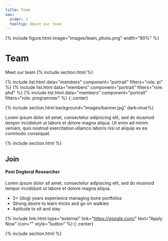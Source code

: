 ```yaml
---
title: Team
nav:
  order: 3
  tooltip: About our team
---
```



<!-- section dark -->
{% include figure.html image="images/team_photo.png" width="80%" %}


# <i class="fas fa-users"></i>Team

Meet our team
{% include section.html %}

{%
  include list.html
  data="members"
  component="portrait"
  filters="role: pi"
%}
{%
  include list.html
  data="members"
  component="portrait"
  filters="role: phd"
%}
{%
  include list.html
  data="members"
  component="portrait"
  filters="role: programmer"
%}
{:.center}

{% include section.html background="images/banner.jpg" dark=true%}

Lorem ipsum dolor sit amet, consectetur adipiscing elit, sed do eiusmod tempor incididunt ut labore et dolore magna aliqua.
Ut enim ad minim veniam, quis nostrud exercitation ullamco laboris nisi ut aliquip ex ea commodo consequat.

{% include section.html %}

## Join

#### Post Dogtoral Researcher

Lorem ipsum dolor sit amet, consectetur adipiscing elit, sed do eiusmod tempor incididunt ut labore et dolore magna aliqua.

- 3+ (dog) years experience managing bone portfolios
- Strong desire to learn tricks and go on walkies
- Aptitude to sit and stay

{% include link.html type="external" link="https://google.com/" text="Apply Now" icon="" style="button" %}
{:.center}

{% include section.html %}
